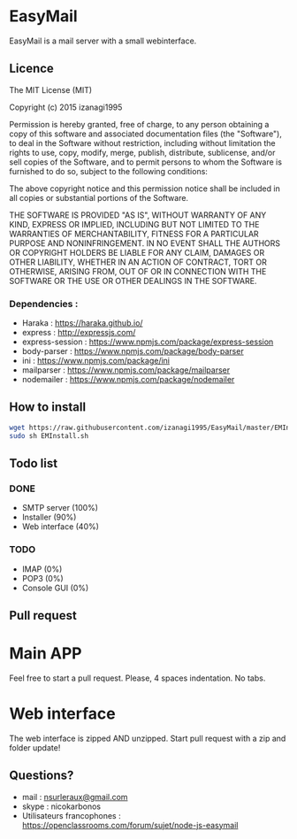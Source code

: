 # EasyMail

EasyMail is a mail server with a small webinterface.

## Licence

The MIT License (MIT)

Copyright (c) 2015 izanagi1995

Permission is hereby granted, free of charge, to any person obtaining a copy
of this software and associated documentation files (the "Software"), to deal
in the Software without restriction, including without limitation the rights
to use, copy, modify, merge, publish, distribute, sublicense, and/or sell
copies of the Software, and to permit persons to whom the Software is
furnished to do so, subject to the following conditions:

The above copyright notice and this permission notice shall be included in
all copies or substantial portions of the Software.

THE SOFTWARE IS PROVIDED "AS IS", WITHOUT WARRANTY OF ANY KIND, EXPRESS OR
IMPLIED, INCLUDING BUT NOT LIMITED TO THE WARRANTIES OF MERCHANTABILITY,
FITNESS FOR A PARTICULAR PURPOSE AND NONINFRINGEMENT. IN NO EVENT SHALL THE
AUTHORS OR COPYRIGHT HOLDERS BE LIABLE FOR ANY CLAIM, DAMAGES OR OTHER
LIABILITY, WHETHER IN AN ACTION OF CONTRACT, TORT OR OTHERWISE, ARISING FROM,
OUT OF OR IN CONNECTION WITH THE SOFTWARE OR THE USE OR OTHER DEALINGS IN
THE SOFTWARE.

### Dependencies :
- Haraka : https://haraka.github.io/
- express : http://expressjs.com/
- express-session : https://www.npmjs.com/package/express-session
- body-parser : https://www.npmjs.com/package/body-parser
- ini : https://www.npmjs.com/package/ini
- mailparser : https://www.npmjs.com/package/mailparser
- nodemailer : https://www.npmjs.com/package/nodemailer

## How to install
````bash
wget https://raw.githubusercontent.com/izanagi1995/EasyMail/master/EMInstall.sh
sudo sh EMInstall.sh
````

## Todo list
### DONE
- SMTP server (100%)
- Installer (90%)
- Web interface (40%)

### TODO

- IMAP (0%)
- POP3 (0%)
- Console GUI (0%)

## Pull request
# Main APP
Feel free to start a pull request. Please, 4 spaces indentation. No tabs.
# Web interface
The web interface is zipped AND unzipped. Start pull request with a zip and folder update!

## Questions?
- mail : nsurleraux@gmail.com
- skype : nicokarbonos
- Utilisateurs francophones : https://openclassrooms.com/forum/sujet/node-js-easymail
